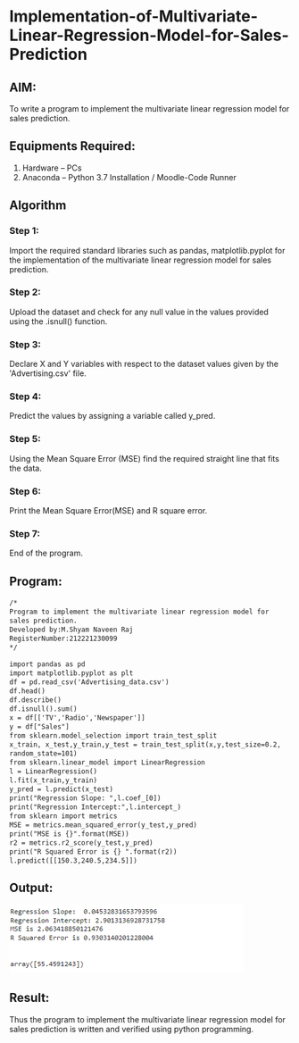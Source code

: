 # Implementation-of-Multivariate-Linear-Regression-Model-for-Sales-Prediction

## AIM:
To write a program to implement the multivariate linear regression model for sales prediction.

## Equipments Required:
1. Hardware – PCs
2. Anaconda – Python 3.7 Installation / Moodle-Code Runner

## Algorithm
### Step 1:
Import the required standard libraries such as pandas, matplotlib.pyplot for the implementation of the multivariate linear regression model for sales prediction.

### Step 2:
Upload the dataset and check for any null value in the values provided using the .isnull() function.

### Step 3:
Declare X and Y variables with respect to the dataset values given by the 'Advertising.csv' file.

### Step 4:
Predict the values by assigning a variable called y_pred.

### Step 5:
Using the Mean Square Error (MSE) find the required straight line that fits the data.

### Step 6:
Print the Mean Square Error(MSE) and R square error.

### Step 7:
End of the program.

## Program:
```
/*
Program to implement the multivariate linear regression model for sales prediction.
Developed by:M.Shyam Naveen Raj 
RegisterNumber:212221230099
*/

```
~~~
import pandas as pd
import matplotlib.pyplot as plt
df = pd.read_csv('Advertising_data.csv')
df.head()
df.describe()
df.isnull().sum()
x = df[['TV','Radio','Newspaper']]
y = df["Sales"]
from sklearn.model_selection import train_test_split
x_train, x_test,y_train,y_test = train_test_split(x,y,test_size=0.2, random_state=101)
from sklearn.linear_model import LinearRegression
l = LinearRegression()
l.fit(x_train,y_train)
y_pred = l.predict(x_test)
print("Regression Slope: ",l.coef_[0])
print("Regression Intercept:",l.intercept_)
from sklearn import metrics
MSE = metrics.mean_squared_error(y_test,y_pred)
print("MSE is {}".format(MSE))
r2 = metrics.r2_score(y_test,y_pred)
print("R Squared Error is {} ".format(r2))
l.predict([[150.3,240.5,234.5]])
~~~

## Output:
![multivariate linear regression model for sales prediction](dd1.png)


## Result:
Thus the program to implement the multivariate linear regression model for sales prediction is written and verified using python programming.
